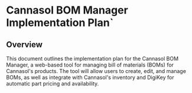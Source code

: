 # Cannasol BOM Manager Implementation Plan`

## Overview
This document outlines the implementation plan for the Cannasol BOM Manager, a web-based tool for managing bill of materials (BOMs) for Cannasol's products. The tool will allow users to create, edit, and manage BOMs, as well as integrate with Cannasol's inventory and DigiKey for automatic part pricing and availability.